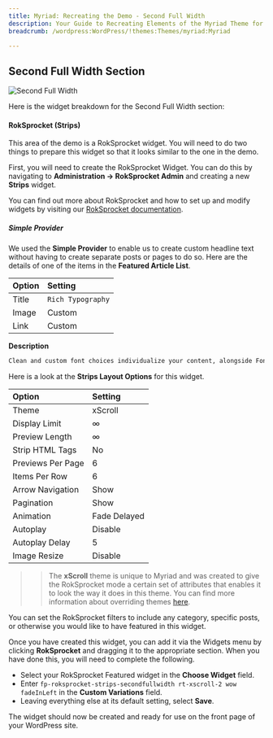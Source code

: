 ```yaml
---
title: Myriad: Recreating the Demo - Second Full Width
description: Your Guide to Recreating Elements of the Myriad Theme for WordPress
breadcrumb: /wordpress:WordPress/!themes:Themes/myriad:Myriad

---
```


Second Full Width Section
-----

![Second Full Width](assets/demo_7.jpeg)

Here is the widget breakdown for the Second Full Width section:

#### RokSprocket (Strips)

This area of the demo is a RokSprocket widget. You will need to do two things to prepare this widget so that it looks similar to the one in the demo.

First, you will need to create the RokSprocket Widget. You can do this by navigating to **Administration -> RokSprocket Admin** and creating a new **Strips** widget.

You can find out more about RokSprocket and how to set up and modify widgets by visiting our [RokSprocket documentation](../../plugins/roksprocket).

##### Simple Provider

We used the **Simple Provider** to enable us to create custom headline text without having to create separate posts or pages to do so. Here are the details of one of the items in the **Featured Article List**.

| Option |      Setting      |
| :----- | :---------------- |
| Title  | `Rich Typography` |
| Image  | Custom            |
| Link   | Custom            |

**Description**

~~~ .html
Clean and custom font choices individualize your content, alongside FontAwesome's catalog of icons.
~~~

Here is a look at the **Strips Layout Options** for this widget.

|       Option      |   Setting    |
| :---------------- | :----------- |
| Theme             | xScroll      |
| Display Limit     | ∞            |
| Preview Length    | ∞            |
| Strip HTML Tags   | No           |
| Previews Per Page | 6            |
| Items Per Row     | 6            |
| Arrow Navigation  | Show         |
| Pagination        | Show         |
| Animation         | Fade Delayed |
| Autoplay          | Disable      |
| Autoplay Delay    | 5            |
| Image Resize      | Disable      |

>> The **xScroll** theme is unique to Myriad and was created to give the RokSprocket mode a certain set of attributes that enables it to look the way it does in this theme. You can find more information about overriding themes [here](../../plugins/roksprocket/layout_modes.md#custom-layout-theme-overrides).

You can set the RokSprocket filters to include any category, specific posts, or otherwise you would like to have featured in this widget.

Once you have created this widget, you can add it via the Widgets menu by clicking **RokSprocket** and dragging it to the appropriate section. When you have done this, you will need to complete the following.

* Select your RokSprocket Featured widget in the **Choose Widget** field.
* Enter `fp-roksprocket-strips-secondfullwidth rt-xscroll-2 wow fadeInLeft` in the **Custom Variations** field.
* Leaving everything else at its default setting, select **Save**.

The widget should now be created and ready for use on the front page of your WordPress site.
